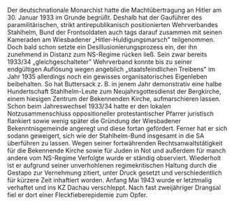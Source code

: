 Der deutschnationale Monarchist hatte die Machtübertragung an Hitler am
30. Januar 1933 im Grunde begrüßt. Deshalb hat der Gauführer des
paramilitärischen, strikt antirepublikanisch positionierten
Wehrverbandes Stahlhelm, Bund der Frontsoldaten auch tags darauf
zusammen mit seinen Kameraden am Wiesbadener „Hitler-Huldigungsmarsch"
teilgenommen. Doch bald schon setzte ein Desillusionierungsprozess ein,
der ihn zunehmend in Distanz zum NS-Regime rücken ließ. Sein zwar
bereits 1933/34 „gleichgeschalteter" Wehrverband konnte bis zu seiner
endgültigen Auflösung wegen angeblich „staatsfeindlichen Treibens" im
Jahr 1935 allerdings noch ein gewisses organisatorisches Eigenleben
beibehalten. So hat Buttersack z. B. in jenem Jahr demonstrativ eine
halbe Hundertschaft Stahlhelm-Leute zum Neujahrsgottesdienst der
Bergkirche, einem hiesigen Zentrum der Bekennenden Kirche,
aufmarschieren lassen. Schon beim Jahreswechsel 1933/34 hatte er den
lokalen Notzusammenschluss oppositioneller protestantischer Pfarrer
juristisch flankiert sowie wenig später die Gründung der Wiesbadener
Bekenntnisgemeinde angeregt und diese fortan gefördert. Ferner hat er
sich sodann geweigert, sich wie der Stahlhelm-Bund insgesamt in die SA
überführen zu lassen. Wegen seiner fortwährenden Rechtsanwaltstätigkeit
für die Bekennende Kirche sowie für Juden in Not und außerdem für manch
andere vom NS-Regime Verfolgte wurde er ständig observiert. Wiederholt
ist er aufgrund seiner unverhohlenen regimekritischen Haltung durch die
Gestapo zur Vernehmung zitiert, unter Druck gesetzt und verschiedentlich
für kürzere Zeit inhaftiert worden. Anfang Mai 1943 wurde er letztmalig
verhaftet und ins KZ Dachau verschleppt. Nach fast zweijähriger Drangsal
fiel er dort einer Fleckfieberepidemie zum Opfer.
